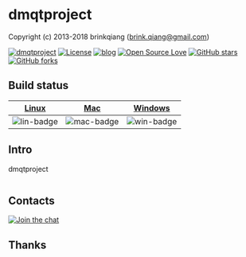 # dmqtproject

Copyright (c) 2013-2018 brinkqiang (brink.qiang@gmail.com)

[![dmqtproject](https://img.shields.io/badge/brinkqiang-dmqtproject-blue.svg?style=flat-square)](https://github.com/brinkqiang/dmqtproject)
[![License](https://img.shields.io/badge/license-MIT-brightgreen.svg)](https://github.com/brinkqiang/dmqtproject/blob/master/LICENSE)
[![blog](https://img.shields.io/badge/Author-Blog-7AD6FD.svg)](https://brinkqiang.github.io/)
[![Open Source Love](https://badges.frapsoft.com/os/v3/open-source.png)](https://github.com/brinkqiang)
[![GitHub stars](https://img.shields.io/github/stars/brinkqiang/dmqtproject.svg?label=Stars)](https://github.com/brinkqiang/dmqtproject) 
[![GitHub forks](https://img.shields.io/github/forks/brinkqiang/dmqtproject.svg?label=Fork)](https://github.com/brinkqiang/dmqtproject)

## Build status
| [Linux][lin-link] | [Mac][mac-link] | [Windows][win-link] |
| :---------------: | :----------------: | :-----------------: |
| ![lin-badge]      | ![mac-badge]       | ![win-badge]        |

[lin-badge]: https://github.com/brinkqiang/dmqtproject/workflows/linux/badge.svg "linux build status"
[lin-link]:  https://github.com/brinkqiang/dmqtproject/actions/workflows/linux.yml "linux build status"
[mac-badge]: https://github.com/brinkqiang/dmqtproject/workflows/mac/badge.svg "mac build status"
[mac-link]:  https://github.com/brinkqiang/dmqtproject/actions/workflows/mac.yml "mac build status"
[win-badge]: https://github.com/brinkqiang/dmqtproject/workflows/win/badge.svg "win build status"
[win-link]:  https://github.com/brinkqiang/dmqtproject/actions/workflows/win.yml "win build status"

## Intro
dmqtproject
```cpp
```
## Contacts
[![Join the chat](https://badges.gitter.im/brinkqiang/dmqtproject/Lobby.svg)](https://gitter.im/brinkqiang/dmqtproject)

## Thanks
